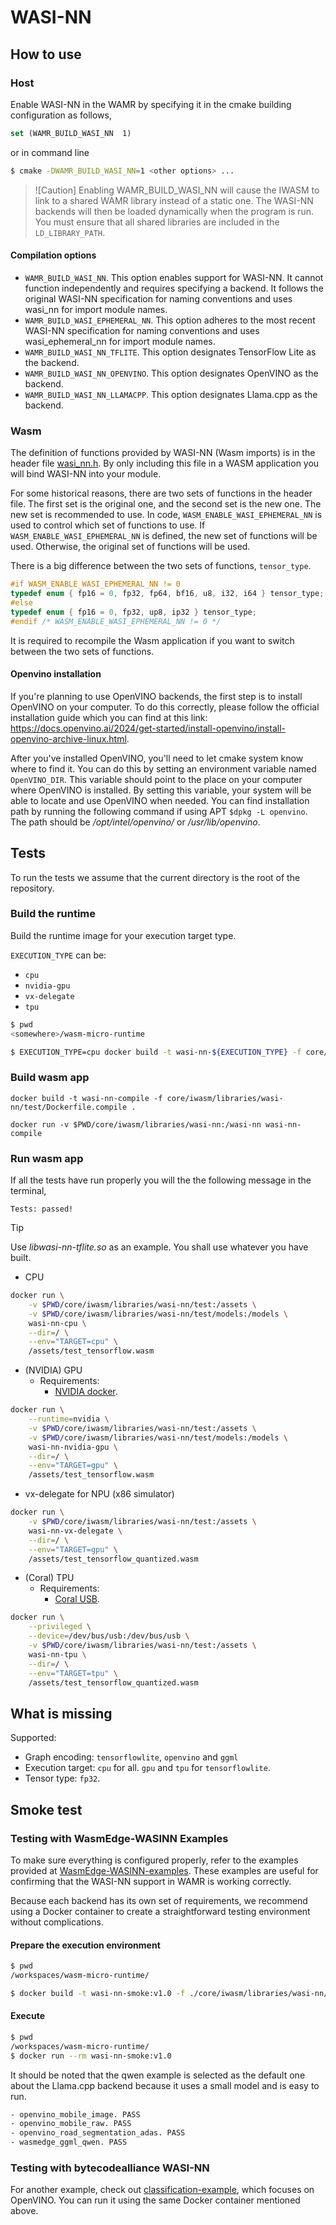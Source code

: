 # WASI-NN

## How to use

### Host

Enable WASI-NN in the WAMR by specifying it in the cmake building configuration as follows,

```cmake
set (WAMR_BUILD_WASI_NN  1)
```

or in command line

```bash
$ cmake -DWAMR_BUILD_WASI_NN=1 <other options> ...
```

> ![Caution]
> Enabling WAMR_BUILD_WASI_NN will cause the IWASM to link to a shared WAMR library instead of a static one. The WASI-NN backends will then be loaded dynamically when the program is run. You must ensure that all shared libraries are included in the `LD_LIBRARY_PATH`.

#### Compilation options

- `WAMR_BUILD_WASI_NN`. This option enables support for WASI-NN. It cannot function independently and requires specifying a backend. It follows the original WASI-NN specification for naming conventions and uses wasi_nn for import module names.
- `WAMR_BUILD_WASI_EPHEMERAL_NN`. This option adheres to the most recent WASI-NN specification for naming conventions and uses wasi_ephemeral_nn for import module names.
- `WAMR_BUILD_WASI_NN_TFLITE`. This option designates TensorFlow Lite as the backend.
- `WAMR_BUILD_WASI_NN_OPENVINO`. This option designates OpenVINO as the backend.
- `WAMR_BUILD_WASI_NN_LLAMACPP`. This option designates Llama.cpp as the backend.

### Wasm

The definition of functions provided by WASI-NN (Wasm imports) is in the header file [wasi_nn.h](_core/iwasm/libraries/wasi-nn/wasi_nn.h_). By only including this file in a WASM application you will bind WASI-NN into your module.

For some historical reasons, there are two sets of functions in the header file. The first set is the original one, and the second set is the new one. The new set is recommended to use. In code, `WASM_ENABLE_WASI_EPHEMERAL_NN` is used to control which set of functions to use. If `WASM_ENABLE_WASI_EPHEMERAL_NN` is defined, the new set of functions will be used. Otherwise, the original set of functions will be used.

There is a big difference between the two sets of functions, `tensor_type`.

```c
#if WASM_ENABLE_WASI_EPHEMERAL_NN != 0
typedef enum { fp16 = 0, fp32, fp64, bf16, u8, i32, i64 } tensor_type;
#else
typedef enum { fp16 = 0, fp32, up8, ip32 } tensor_type;
#endif /* WASM_ENABLE_WASI_EPHEMERAL_NN != 0 */
```

It is required to recompile the Wasm application if you want to switch between the two sets of functions.

#### Openvino installation

If you're planning to use OpenVINO backends, the first step is to install OpenVINO on your computer. To do this correctly, please follow the official installation guide which you can find at this link: https://docs.openvino.ai/2024/get-started/install-openvino/install-openvino-archive-linux.html.

After you've installed OpenVINO, you'll need to let cmake system know where to find it. You can do this by setting an environment variable named `OpenVINO_DIR`. This variable should point to the place on your computer where OpenVINO is installed. By setting this variable, your system will be able to locate and use OpenVINO when needed. You can find installation path by running the following command if using APT `$dpkg -L openvino`. The path should be _/opt/intel/openvino/_ or _/usr/lib/openvino_.

## Tests

To run the tests we assume that the current directory is the root of the repository.

### Build the runtime

Build the runtime image for your execution target type.

`EXECUTION_TYPE` can be:

- `cpu`
- `nvidia-gpu`
- `vx-delegate`
- `tpu`

```bash
$ pwd
<somewhere>/wasm-micro-runtime

$ EXECUTION_TYPE=cpu docker build -t wasi-nn-${EXECUTION_TYPE} -f core/iwasm/libraries/wasi-nn/test/Dockerfile.${EXECUTION_TYPE} .
```

### Build wasm app

```
docker build -t wasi-nn-compile -f core/iwasm/libraries/wasi-nn/test/Dockerfile.compile .
```

```
docker run -v $PWD/core/iwasm/libraries/wasi-nn:/wasi-nn wasi-nn-compile
```

### Run wasm app

If all the tests have run properly you will the the following message in the terminal,

```
Tests: passed!
```

> [!TIP]
> Use _libwasi-nn-tflite.so_ as an example. You shall use whatever you have built.

- CPU

```bash
docker run \
    -v $PWD/core/iwasm/libraries/wasi-nn/test:/assets \
    -v $PWD/core/iwasm/libraries/wasi-nn/test/models:/models \
    wasi-nn-cpu \
    --dir=/ \
    --env="TARGET=cpu" \
    /assets/test_tensorflow.wasm
```

- (NVIDIA) GPU
  - Requirements:
    - [NVIDIA docker](https://github.com/NVIDIA/nvidia-docker).

```bash
docker run \
    --runtime=nvidia \
    -v $PWD/core/iwasm/libraries/wasi-nn/test:/assets \
    -v $PWD/core/iwasm/libraries/wasi-nn/test/models:/models \
    wasi-nn-nvidia-gpu \
    --dir=/ \
    --env="TARGET=gpu" \
    /assets/test_tensorflow.wasm
```

- vx-delegate for NPU (x86 simulator)

```bash
docker run \
    -v $PWD/core/iwasm/libraries/wasi-nn/test:/assets \
    wasi-nn-vx-delegate \
    --dir=/ \
    --env="TARGET=gpu" \
    /assets/test_tensorflow_quantized.wasm
```

- (Coral) TPU
  - Requirements:
    - [Coral USB](https://coral.ai/products/accelerator/).

```bash
docker run \
    --privileged \
    --device=/dev/bus/usb:/dev/bus/usb \
    -v $PWD/core/iwasm/libraries/wasi-nn/test:/assets \
    wasi-nn-tpu \
    --dir=/ \
    --env="TARGET=tpu" \
    /assets/test_tensorflow_quantized.wasm
```

## What is missing

Supported:

- Graph encoding: `tensorflowlite`, `openvino` and `ggml`
- Execution target: `cpu` for all. `gpu` and `tpu` for `tensorflowlite`.
- Tensor type: `fp32`.

## Smoke test

### Testing with WasmEdge-WASINN Examples

To make sure everything is configured properly, refer to the examples provided at [WasmEdge-WASINN-examples](https://github.com/second-state/WasmEdge-WASINN-examples/tree/master). These examples are useful for confirming that the WASI-NN support in WAMR is working correctly.

Because each backend has its own set of requirements, we recommend using a Docker container to create a straightforward testing environment without complications.

#### Prepare the execution environment

```bash
$ pwd
/workspaces/wasm-micro-runtime/

$ docker build -t wasi-nn-smoke:v1.0 -f ./core/iwasm/libraries/wasi-nn/test/Dockerfile.wasi-nn-smoke .
```

#### Execute

```bash
$ pwd
/workspaces/wasm-micro-runtime/
$ docker run --rm wasi-nn-smoke:v1.0
```

It should be noted that the qwen example is selected as the default one about the Llama.cpp backend because it uses a small model and is easy to run.

```bash
- openvino_mobile_image. PASS
- openvino_mobile_raw. PASS
- openvino_road_segmentation_adas. PASS
- wasmedge_ggml_qwen. PASS
```

### Testing with bytecodealliance WASI-NN

For another example, check out [classification-example](https://github.com/bytecodealliance/wasi-nn/tree/main/rust/examples/classification-example), which focuses on OpenVINO. You can run it using the same Docker container mentioned above.
